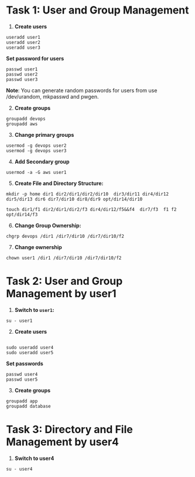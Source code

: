 # Task 1: User and Group Management
1. **Create users**

```
useradd user1
useradd user2
useradd user3

```
**Set password for users**
```
passwd user1
passwd user2
passwd user3
```
**Note**: You can generate random passwords for users from use /dev/urandom, mkpasswd and pwgen.

2. **Create groups**

```
groupadd devops
groupadd aws

```

3. **Change primary groups**

```
usermod -g devops user2
usermod -g devops user3

```

4. **Add Secondary group**
```
usermod -a -G aws user1

```
5. **Create File and Directory Structure:**

```
mkdir -p home dir1 dir2/dir1/dir2/dir10  dir3/dir11 dir4/dir12 dir5/dir13 dir6 dir7/dir10 dir8/dir9 opt/dir14/dir10

touch dir1/f1 dir2/dir1/dir2/f3 dir4/dir12/f5&&f4  dir7/f3  f1 f2 opt/dir14/f3
```

6. **Change Group Ownership:**
```
chgrp devops /dir1 /dir7/dir10 /dir7/dir10/f2

```

7. **Change ownership** 
```
chown user1 /dir1 /dir7/dir10 /dir7/dir10/f2

```


# Task 2: User and Group Management by user1
1. **Switch to `user1`:**

```
su - user1

```

2. **Create users**
```

sudo useradd user4
sudo useradd user5

```
**Set passwords**
```
passwd user4
passwd user5

```
3. **Create groups**
```
groupadd app
groupadd database

```

# Task 3: Directory and File Management by user4

1. **Switch to user4**
```
su - user4
```